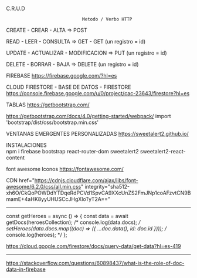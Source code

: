 C.R.U.D


                                 Metodo / Verbo HTTP
CREATE - CREAR - ALTA   => POST

READ - LEER - CONSULTA  => GET - GET (un registro = id)

UPDATE - ACTUALIZAR - MODIFICACION => PUT (un registro = id)

DELETE - BORRAR - BAJA => DELETE (un registro = id)


FIREBASE
https://firebase.google.com/?hl=es

CLOUD FIRESTORE - BASE DE DATOS - FIRESTORE
https://console.firebase.google.com/u/0/project/cac-23643/firestore?hl=es

TABLAS
https://getbootstrap.com/

https://getbootstrap.com/docs/4.0/getting-started/webpack/
import 'bootstrap/dist/css/bootstrap.min.css'


VENTANAS EMERGENTES PERSONALIZADAS
https://sweetalert2.github.io/

INSTALACIONES          
npm i firebase bootstrap react-router-dom sweetalert2 sweetalert2-react-content

font awesome Iconos
https://fontawesome.com/

CDN
href="https://cdnjs.cloudflare.com/ajax/libs/font-awesome/6.2.0/css/all.min.css" integrity="sha512-xh6O/CkQoPOWDdYTDqeRdPCVd1SpvCA9XXcUnZS2FmJNp1coAFzvtCN9BmamE+4aHK8yyUHUSCcJHgXloTyT2A=="


----------------------------------------------------------------------------------------


  const getHeroes = async () => {
    const data = await getDocs(heroesCollection);
    /*      console.log(data.docs);  */
    setHeroes(data.docs.map((doc) => ({ ...doc.data(), id: doc.id })));
    /*     console.log(heroes);  */
  };


https://cloud.google.com/firestore/docs/query-data/get-data?hl=es-419

--------
https://stackoverflow.com/questions/60898437/what-is-the-role-of-doc-data-in-firebase

